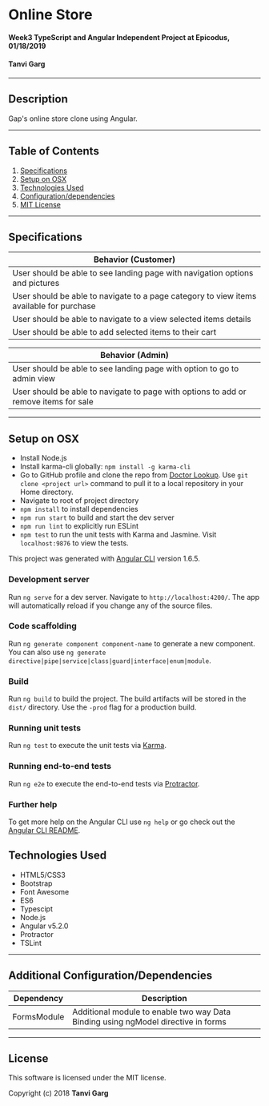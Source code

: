 # **Online Store**
####  Week3 TypeScript and Angular Independent Project at Epicodus, 01/18/2019
#### Tanvi Garg   

  ---
## Description
Gap's online store clone using Angular.

  ---
## Table of Contents
  1. [Specifications](#specs-work)
  2. [Setup on OSX](#setup)
  2. [Technologies Used](#Tech-used)
  3. [Configuration/dependencies](#config-dep)
  4. [MIT License](#mit-lic)

  ---
## Specifications <a name="specs-work"></a>

| Behavior (Customer)|  
|----------|
|  User should be able to see landing page  with navigation options and pictures |
|  User should be able to navigate to a page category to view items available for purchase |
|  User should be able to navigate to a view selected items details |
|  User should be able to add selected items to their cart |

| Behavior (Admin)|  
|----------|
|  User should be able to see landing page with option to go to admin view|
|  User should be able to navigate to page with options to add or remove  items for sale |


---
## Setup on OSX <a name="setup"></a>

* Install Node.js
* Install karma-cli globally: `npm install -g karma-cli`
* Go to GitHub profile and clone the repo from [Doctor Lookup](https://github.com/TanviCodeLife/doctor-lookup.git). Use `git clone <project url>` command to pull it to a local repository in your Home directory.
*  Navigate to root of project directory
* `npm install` to install dependencies
* `npm run start` to build and start the dev server
* `npm run lint` to explicitly run ESLint
* `npm test` to run the unit tests with Karma and Jasmine. Visit `localhost:9876` to view the tests.

This project was generated with [Angular CLI](https://github.com/angular/angular-cli) version 1.6.5.

### Development server

Run `ng serve` for a dev server. Navigate to `http://localhost:4200/`. The app will automatically reload if you change any of the source files.

### Code scaffolding

Run `ng generate component component-name` to generate a new component. You can also use `ng generate directive|pipe|service|class|guard|interface|enum|module`.

### Build

Run `ng build` to build the project. The build artifacts will be stored in the `dist/` directory. Use the `-prod` flag for a production build.

### Running unit tests

Run `ng test` to execute the unit tests via [Karma](https://karma-runner.github.io).

### Running end-to-end tests

Run `ng e2e` to execute the end-to-end tests via [Protractor](http://www.protractortest.org/).

### Further help

To get more help on the Angular CLI use `ng help` or go check out the [Angular CLI README](https://github.com/angular/angular-cli/blob/master/README.md).

## Technologies Used <a name="Tech-used"></a>

* HTML5/CSS3
* Bootstrap
* Font Awesome
* ES6
* Typescipt
* Node.js
* Angular v5.2.0
* Protractor
* TSLint


---
## Additional Configuration/Dependencies <a name="config-dep"></a>

  | Dependency                           | Description                                                                |
  | ------------------------------------ | -------------------------------------------------------------------------- |
  | FormsModule                |            Additional module to enable two way Data Binding using ngModel directive in forms                                         
---
## License <a name="mit-lic"></a>

This software is licensed under the MIT license.

Copyright (c) 2018 **Tanvi Garg**
